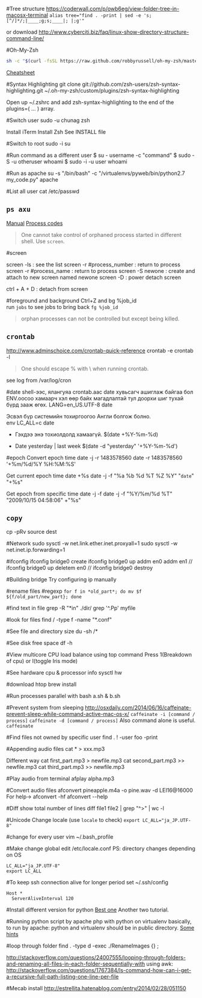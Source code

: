 
#Tree structure
https://coderwall.com/p/owb6eg/view-folder-tree-in-macosx-terminal
`alias tree="find . -print | sed -e 's;[^/]*/;|____;g;s;____|; |;g'"`

or download
http://www.cyberciti.biz/faq/linux-show-directory-structure-command-line/

#Oh-My-Zsh
```bash
sh -c "$(curl -fsSL https://raw.github.com/robbyrussell/oh-my-zsh/master/tools/install.sh)"
```
[Cheatsheet](https://github.com/robbyrussell/oh-my-zsh/wiki/Cheatsheet)

#Syntax Highlighting
git clone git://github.com/zsh-users/zsh-syntax-highlighting.git ~/.oh-my-zsh/custom/plugins/zsh-syntax-highlighting

Open up ~/.zshrc and add zsh-syntax-highlighting to the end of the plugins=( ... ) array.

#Switch user
sudo -u chunag zsh

Install iTerm
Install Zsh
	See INSTALL file

#Switch to root
sudo -i
su 

#Run command as a different user
$ su - username -c "command"
$ sudo -S -u otheruser whoami
$ sudo -i -u user whoami

#Run as apache
su -s "/bin/bash" -c "/virtualenvs/pyweb/bin/python2.7 my_code.py" apache

#List all user
cat /etc/passwd

`ps axu`
---
[Manual](http://linux.die.net/man/1/ps)
[Process codes](http://serverfault.com/questions/319684/what-s-s1-t-r-mean-in-ps-ax-ps-list)
> One cannot take control of orphaned process started in different shell.
Use `screen`.


#screen

screen -ls : see the list
screen -r #process_number  : return to process
screen -r #process_name    : return to process
screen -S newone   :  create and attach to new screen named newone
screen -D : power detach screen

ctrl + A + D : detach from screen

#foreground and background
Ctrl+Z and bg %job_id	
run `jobs` to see jobs
to bring back `fg %job_id`
> orphan processes can not be controlled but except being killed.

`crontab`
---
http://www.adminschoice.com/crontab-quick-reference
crontab -e
crontab -l

> One should escape % with \ when running crontab.

see log from /var/log/cron

#date
shell-ээс, ялангуяа crontab.аас date хувьсагч ашиглаж байгаа бол ENV.оосоо хамаарч хэл өөр байх магадлалтай тул доорхи шиг тухай бүрд зааж өгөх.
LANG=en_US.UTF-8 date

Эсвэл бүр системийн тохиргоогоо Англи болгож болно.  
env LC_ALL=c date

* Гэхдээ энэ тохиолдолд хамаагүй.
$(date +\%Y-\%m-\%d)

* Date yesterday | last week
$(date -d "yesterday" '+%Y-%m-%d')

#epoch
Convert epoch time
date -j -r 1483578560
date -r 1483578560 '+%m/%d/%Y %H:%M:%S'

Get current epoch time
date +%s
date -j -f "%a %b %d %T %Z %Y" "`date`" "+%s"

Get epoch from specific time
date -j -f date -j -f "%Y/%m/%d %T" "2009/10/15 04:58:06" +"%s"

`copy`
---
cp -pRv source dest


#Network
sudo sysctl -w net.link.ether.inet.proxyall=1
sudo sysctl -w net.inet.ip.forwarding=1


#ifconfig
ifconfig bridge0 create
ifconfig bridge0 up addm en0 addm en1
// ifconfig bridge0 up deletem en0
// ifconfig bridge0 destroy


#Building bridge
 Try configuring ip manually

#rename files #regexp
`for f in *old_part*; do mv $f ${f/old_part/new_part}; done`

#find text in file
grep -R "*in" ./dir/
grep '^\.Pp' myfile

#look for files
find / -type f -name "*.conf"

#See file and directory size
du -sh /*

#See disk free space
df -h

#View multicore CPU load balance using top command
Press 1(Breakdown of cpu) or I(toggle Iris mode)

#See hardware cpu & processor info
sysctl hw

#download htop
brew install

#Run processes parallel with bash
a.sh & b.sh

#Prevent system from sleeping
http://osxdaily.com/2014/06/16/caffeinate-prevent-sleep-while-command-active-mac-os-x/
`caffeinate -i [command / process]`
`caffeinate -d [command / process]`
Also command alone is useful. `caffeinate `

#Find files not owned by specific user
find . \! -user foo -print

#Appending audio files
cat * > xxx.mp3

Different way
cat first_part.mp3 > newfile.mp3
cat second_part.mp3 >> newfile.mp3
cat third_part.mp3 >> newfile.mp3

#Play audio from terminal
afplay alpha.mp3

#Convert audio files 
afconvert pineapple.m4a -o pine.wav -d LEI16@16000
For help->
afconvert -hf
afconvert --help

#Diff show total number of lines
diff file1 file2 | grep "^>" | wc -l


#Unicode
Change locale (use `locale` to check)
```export LC_ALL="ja_JP.UTF-8"```

#change for every user
vim ~/.bash_profile

#Make change global
edit /etc/locale.conf
PS: directory changes depending on OS

```
LC_ALL="ja_JP.UTF-8"
export LC_ALL
```


#To keep ssh connection alive for longer period set ~/.ssh/config
```
Host *
  ServerAliveInterval 120
```


#Install different version for python
[Best one](http://stackoverflow.com/questions/5506110/is-it-possible-to-install-another-version-of-python-to-virtualenv)
Another  two tutorial.
[](http://toomuchdata.com/2014/02/16/how-to-install-python-on-centos/)
[](https://www.digitalocean.com/community/tutorials/how-to-set-up-python-2-7-6-and-3-3-3-on-centos-6-4)


#Running python script by apache php with python on virtualenv 
basically, to run by apache:
python and virtualenv should be in public directory.
[Some hints](http://superuser.com/questions/455935/php-script-cant-run-bash-script-sh-permission-denied)


#loop through folder
find . -type d -exec ./RenameImages {} \;

http://stackoverflow.com/questions/24007555/looping-through-folders-and-renaming-all-files-in-each-folder-sequentially-with
using awk: http://stackoverflow.com/questions/1767384/ls-command-how-can-i-get-a-recursive-full-path-listing-one-line-per-file

#Mecab install
http://estrellita.hatenablog.com/entry/2014/02/28/051150